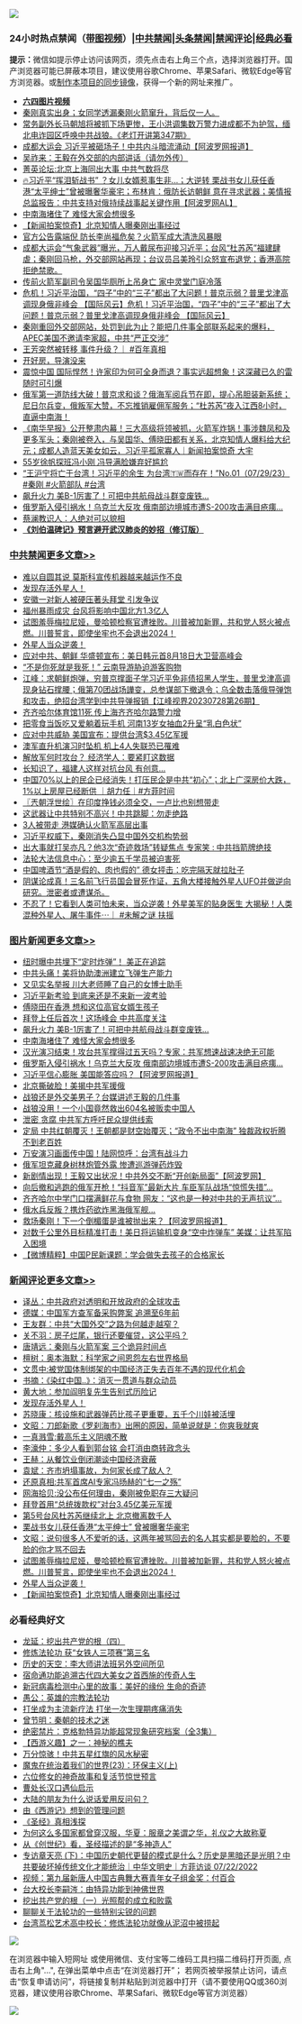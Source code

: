 ![](https://raw.githubusercontent.com/jsvpn/jsproxy/dev/64photo/fqnews-qr.jpg)

<div id="tt">
<h3>24小时热点禁闻（<a href="https://aaa.v2dns.tk/?QAjUl=BgRp5UNKRn&T5Vk=fPVH&Q59Ab=WxGE" target="_blank">带图视频</a>）|<a href="#%E4%B8%AD%E5%85%B1%E7%A6%81%E9%97%BB%E6%9B%B4%E5%A4%9A%E6%96%87%E7%AB%A0">中共禁闻</a>|<a href="#%E5%9B%BE%E7%89%87%E6%96%B0%E9%97%BB%E6%9B%B4%E5%A4%9A%E6%96%87%E7%AB%A0">头条禁闻</a>|<a href="#%E6%96%B0%E9%97%BB%E8%AF%84%E8%AE%BA%E6%9B%B4%E5%A4%9A%E6%96%87%E7%AB%A0">禁闻评论|<a href="#%E5%BF%85%E7%9C%8B%E7%BB%8F%E5%85%B8%E5%A5%BD%E6%96%87">经典必看</a></h3>
<div><b>提示：</b>微信如提示停止访问该网页，须先点击右上角三个点，选择浏览器打开。国产浏览器可能已屏蔽本项目，建议使用谷歌Chrome、苹果Safari、微软Edge等官方浏览器。或<a href="%E5%88%B6%E4%BD%9Cgit%E7%A6%81%E9%97%BB%E9%95%9C%E5%83%8F.md">制作本项目的同步镜像</a>，获得一个新的网址来推广。</div>
<ul>
<li><b><a href="http://d2.v2rss.gq/64.mp4" target="_blank">六四图片视频</a></b></li>
<li><a href="/sohnews/20230729/1913691.md">秦刚真实出身；女同学透漏秦刚火箭窜升，背后仅一人。</a></li>
<li><a href="/sohnews/20230729/1913755.md">常务副外长马朝旭将被抓下场更惨，王小洪调集数万警力进成都不为护驾，缅北电诈园区呼唤中共战狼。《老灯开讲第347期》</a></li>
<li><a href="/cnnews/20230729/1913764.md">成都大运会 习近平被砸场子！中共内斗暗流涌动【阿波罗网报道】</a></li>
<li><a href="/headline/20230729/1913818.md">吴祚来：王毅在外交部的内部讲话（请勿外传）</a></li>
<li><a href="/comments/20230729/1913641.md">菁英论坛:北京上海同出大事 中共气数将尽</a></li>
<li><a href="/sohnews/20230729/1913832.md">🔥习近平“挥泪斩战书” ？女儿女婿惹事生非…；大逆转 栗战书女儿获任香港“太平绅士”曾被曝奢华豪宅；布林肯：俄防长访朝鲜 意在寻求武器；美情报总监报告：中共支持对俄持续战事起关键作用【阿波罗网AL】</a></li>
<li><a href="/topimagenews/20230729/1913760.md">中南海堵住了 难怪大家会想很多</a></li>
<li><a href="/comments/20230729/1913745.md">【新闻拍案惊奇】北京知情人曝秦刚出事经过</a></li>
<li><a href="/baitai/20230729/1913779.md">官方公告露端倪 防长李尚福危矣？火箭军成大清洗风暴眼</a></li>
<li><a href="/sohnews/20230729/1913812.md">成都大运会“气象武器”曝光，万人戴尿布迎接习近平；台风“杜苏芮”福建肆虐；秦刚回马枪，外交部网站再现；台议员吕美玲引众怒宣布退党；香港高院拒绝禁歌。</a></li>
<li><a href="/baitai/20230729/1913834.md">传前火箭军副司令吴国华厕所上吊身亡 家中灵堂门庭冷落</a></li>
<li><a href="/baitai/20230729/1913724.md">危机！习近平治国，“四子”中的“三子”都出了大问题！普京示弱？普里戈津高调现身俄非峰会 【国际风云】危机！习近平治国，“四子”中的“三子”都出了大问题！普京示弱？普里戈津高调现身俄非峰会 【国际风云】</a></li>
<li><a href="/sohnews/20230729/1913797.md">秦刚重回外交部网站，处罚到此为止？能把几件事全部联系起来的爆料，APEC美国不邀请李家超，中共“严正交涉”</a></li>
<li><a href="/sohnews/20230729/1913777.md">王芳突然被转移 事件升级？｜ #百年真相</a></li>
<li><a href="/sohnews/20230729/1913799.md">开好房，导演没来</a></li>
<li><a href="/finance/20230729/1913803.md">震惊中国 国际悍然！许家印为何可全身而退？事实远超想象！这深藏已久的雷随时可引爆</a></li>
<li><a href="/sohnews/20230729/1913647.md">俄军第一道防线大破！普京求和谈？俄海军阅兵节在即，提心吊胆装新系统；尼日尔兵变，俄叛军大赞，不忘推销雇佣军服务；“杜苏芮”夜入江西8小时，直逼中南海！</a></li>
<li><a href="/sohnews/20230729/1913704.md">《南华早报》公开整肃内幕！三大高级将领被抓，火箭军炸锅！事涉魏凤和及更多军头；秦刚被卷入，与吴国华、傅晓田都有关系，北京知情人爆料给大纪元；成都人造蓝天美女如云，习近平孤家寡人｜新闻拍案惊奇 大宇</a></li>
<li><a href="/yule/20230729/1913721.md">55岁徐帆探班冯小刚 冯导满脸嫌弃好尴尬</a></li>
<li><a href="/sohnews/20230730/1913855.md">“王沪宁将亡于台湾！习近平的余生 为台湾🇹🇼而存在！”No.01（07/29/23）#秦刚 #火箭部队 #台湾</a></li>
<li><a href="/topimagenews/20230729/1913774.md">飙升火力 美B-1厉害了！可把中共航母战斗群变废铁…</a></li>
<li><a href="/topimagenews/20230729/1913703.md">俄罗斯入侵引祸水！乌克兰大反攻 俄南部边境城市遭S-200攻击满目疮痍…</a></li>
<li><a href="/lifebaike/20230729/1913643.md">蔡澜教识人：人绝对可以貌相</a></li>
<li><b><a href="/comments/20200207/1272816.md" target="_blank">《刘伯温碑记》预言避开武汉肺炎的妙招（修订版）</a></b></li>
</ul>
</div>

<div class="catlist">
<h3><a href="/cbnews/" target="_blank">中共禁闻</a><span><a href="/cbnews/" target="_blank" rel="nofollow">更多文章>></a></span></h3>
<ul>
<li><a href="/cbnews/20230730/1913951.md" target="_blank">难以自圆其说 莫斯科宣传机器越来越运作不良</a></li>
<li><a href="/comments/20230730/1913910.md" target="_blank">发现存活外星人！</a></li>
<li><a href="/cbnews/20230730/1913865.md" target="_blank">安徽一对新人被硬压著头拜堂 引发争议</a></li>
<li><a href="/cbnews/20230729/1913827.md" target="_blank">福州暴雨成灾 台风将影响中国北方1.3亿人</a></li>
<li><a href="/comments/20230729/1913809.md" target="_blank">试图羞辱梅拉尼娅，曼哈顿检察官遭挫败。川普被加新罪，共和党人怒火被点燃。川普誓言，即使坐牢也不会退出2024！</a></li>
<li><a href="/comments/20230729/1913802.md" target="_blank">外星人当众逆袭！</a></li>
<li><a href="/cbnews/20230729/1913783.md" target="_blank">应对中共、朝鲜 华盛顿宣布：美日韩元首8月18日大卫营高峰会</a></li>
<li><a href="/cbnews/20230729/1913715.md" target="_blank">“不是你死就是我死！” 云南导游胁迫游客购物</a></li>
<li><a href="/cbnews/20230729/1913672.md" target="_blank">江峰：求朝鲜炮弹，穷普京撑面子学习近平免非债招黑人学生，普里戈津高调现身钻石撑腰；俄第70团战场譁变，总参谋部下撤退令；乌全数击落俄导弹饱和攻击，绝招台湾学到中共导弹报销【江峰视界20230728第26期】</a></li>
<li><a href="/cbnews/20230729/1913656.md" target="_blank">齐齐哈尔体育馆11死 传上海齐齐哈尔路警力增</a></li>
<li><a href="/cbnews/20230729/1913655.md" target="_blank">把零食当饭吃又爱躺着玩手机 河南13岁女抽血2升呈“乳白色状”</a></li>
<li><a href="/cbnews/20230729/1913628.md" target="_blank">应对中共威胁 美国宣布：提供台湾$3.45亿军援</a></li>
<li><a href="/cbnews/20230729/1913627.md" target="_blank">澳军直升机演习时坠机 机上4人失联恐已罹难</a></li>
<li><a href="/cbnews/20230729/1913606.md" target="_blank">解放军何时攻台？ 经济学人：要紧盯这数据</a></li>
<li><a href="/cbnews/20230729/1913605.md" target="_blank">长知识了，福建人这样对抗台风 有创意&#8230;</a></li>
<li><a href="/comments/20230729/1913599.md" target="_blank">中国70%以上的民企已经消失！打压民企是中共“初心”；北上广深房价大跌，1%以上房屋已经断供 ｜胡力任｜#方菲时间</a></li>
<li><a href="/cbnews/20230729/1913584.md" target="_blank">〖兲朝浮世绘〗在印度挣钱必须全交，一卢比也别想带走</a></li>
<li><a href="/cbnews/20230729/1913542.md" target="_blank">这武器让中共特别不高兴！中共跳脚：勿走绝路</a></li>
<li><a href="/cbnews/20230729/1913541.md" target="_blank">3人被带走 港媒确认火箭军高层出事</a></li>
<li><a href="/cbnews/20230729/1913540.md" target="_blank">习近平权威下，秦刚消失凸显中国外交机构势弱</a></li>
<li><a href="/cbnews/20230729/1913519.md" target="_blank">出大事就打吴亦凡？他3次“奇迹救场”转疑焦点 专家笑 : 中共挡箭牌绝技</a></li>
<li><a href="/cbnews/20230728/1913471.md" target="_blank">法轮大法信息中心：至少逾五千学员被迫害死</a></li>
<li><a href="/cbnews/20230728/1913410.md" target="_blank">中国啤酒节“酒是假的、肉也假的” 德女抨击：吃完隔天就拉肚子</a></li>
<li><a href="/comments/20230728/1913406.md" target="_blank">阴谋论成真！三名前飞行员国会冒死作证，五角大楼接触外星人UFO并做逆向研究。泄密者或遭谋杀。</a></li>
<li><a href="/comments/20230728/1913347.md" target="_blank">不忍了！它看到人类可怕未来，当众逆袭！外星美军的贴身医生 大揭秘！人类混种外星人、屠牛事件⋯｜ #未解之谜 扶摇</a></li>

</ul>
</div>
<div class="catlist">
<h3><a href="/topimagenews/" target="_blank">图片新闻</a><span><a href="/topimagenews/" target="_blank" rel="nofollow">更多文章>></a></span></h3>
<ul>
<li><a href="/topimagenews/20230730/1913897.md" target="_blank">纽时曝中共埋下“定时炸弹”！ 美正在追踪</a></li>
<li><a href="/topimagenews/20230730/1913890.md" target="_blank">中共头痛！美将协助澳洲建立飞弹生产能力</a></li>
<li><a href="/topimagenews/20230730/1913889.md" target="_blank">又见实名举报 川大老师睡了自己的女博士助手</a></li>
<li><a href="/topimagenews/20230730/1913886.md" target="_blank">习近平新考验 到底来还是不来新一波考验</a></li>
<li><a href="/topimagenews/20230730/1913885.md" target="_blank">傅晓田在香港 想和这位高官女婿生孩子</a></li>
<li><a href="/topimagenews/20230730/1913873.md" target="_blank">拜登上任后首次！这场峰会 中共高度关注</a></li>
<li><a href="/topimagenews/20230729/1913774.md" target="_blank">飙升火力 美B-1厉害了！可把中共航母战斗群变废铁…</a></li>
<li><a href="/topimagenews/20230729/1913760.md" target="_blank">中南海堵住了 难怪大家会想很多</a></li>
<li><a href="/topimagenews/20230729/1913734.md" target="_blank">汉光演习结束！攻台共军撑得过五天吗？专家：共军想速战速决绝无可能</a></li>
<li><a href="/topimagenews/20230729/1913703.md" target="_blank">俄罗斯入侵引祸水！乌克兰大反攻 俄南部边境城市遭S-200攻击满目疮痍…</a></li>
<li><a href="/topimagenews/20230729/1913673.md" target="_blank">习近平信心膨胀 美国能答应吗？【阿波罗网报道】</a></li>
<li><a href="/topimagenews/20230729/1913604.md" target="_blank">北京撕破脸！美揭中共军援俄</a></li>
<li><a href="/topimagenews/20230729/1913551.md" target="_blank">战狼还是外交美男子？台媒讲述王毅的几件事</a></li>
<li><a href="/topimagenews/20230729/1913539.md" target="_blank">战狼没用！一个小国竟然救出604名被贩卖中国人</a></li>
<li><a href="/topimagenews/20230729/1913538.md" target="_blank">泄密 贪腐 中共军方呼吁民众提供线索</a></li>
<li><a href="/topimagenews/20230728/1913399.md" target="_blank">定局 中共红朝覆灭！王朝都是财空始覆灭；“政令不出中南海” 独裁政权折腾不到老百姓</a></li>
<li><a href="/topimagenews/20230728/1913395.md" target="_blank">万安演习画面传中国！陆网惊呼：台湾有战斗力</a></li>
<li><a href="/topimagenews/20230728/1913356.md" target="_blank">俄军坦克藏身树林炮管外露 惨遭巡游弹药炸毁</a></li>
<li><a href="/topimagenews/20230728/1913336.md" target="_blank">新剧情出现！王毅又出状况！中共外交不断“开创新局面”【阿波罗网】</a></li>
<li><a href="/topimagenews/20230728/1913306.md" target="_blank">向后撤和逃跑的俄军开枪！“抖音军”最新大片 车臣军队战场“惊慌失措”…</a></li>
<li><a href="/topimagenews/20230728/1913291.md" target="_blank">齐齐哈尔中学门口摆满鲜花与食物 网友：“这也是一种对中共的无声抗议”…</a></li>
<li><a href="/topimagenews/20230728/1913280.md" target="_blank">俄水兵反叛？携炸药欲炸黑海俄军舰…</a></li>
<li><a href="/topimagenews/20230728/1913279.md" target="_blank">救场秦刚！下一个倒楣蛋是谁被抛出来？【阿波罗网报道】</a></li>
<li><a href="/topimagenews/20230728/1913278.md" target="_blank">对数千公里外目标精准打击！美日将运输机变身“空中炸弹车” 美媒：让共军陷入困境</a></li>
<li><a href="/topimagenews/20230728/1913265.md" target="_blank">【微博精粹】中国P民新课题：学会做失去孩子的合格家长</a></li>

</ul>
</div>
<div class="catlist">
<h3><a href="/comments/" target="_blank">新闻评论</a><span><a href="/comments/" target="_blank" rel="nofollow">更多文章>></a></span></h3>
<ul>
<li><a href="/comments/20230730/1913965.md" target="_blank">译丛：中共政府对透明和开放政府的全球攻击</a></li>
<li><a href="/comments/20230730/1913963.md" target="_blank">德媒：中国军方查军备采购弊案 追溯至6年前</a></li>
<li><a href="/comments/20230730/1913962.md" target="_blank">王友群：中共“大国外交”之路为何越走越窄？</a></li>
<li><a href="/comments/20230730/1913961.md" target="_blank">关不羽：房子烂尾，银行还要催贷，这公平吗？</a></li>
<li><a href="/comments/20230730/1913960.md" target="_blank">唐靖远：秦刚与火箭军案 三个诡异时间点</a></li>
<li><a href="/comments/20230730/1913959.md" target="_blank">檀树：奥本海默：科学家之间恩怨左右世界格局</a></li>
<li><a href="/comments/20230730/1913958.md" target="_blank">文贯中:被党国体制绑架的中国经济正失去百年不遇的现代化机会</a></li>
<li><a href="/comments/20230730/1913915.md" target="_blank">书摘：《染红中国..》：消灭一贯道与群众动员</a></li>
<li><a href="/comments/20230730/1913914.md" target="_blank">黄大地：参加阎明复先生告别式历险记</a></li>
<li><a href="/comments/20230730/1913910.md" target="_blank">发现存活外星人！</a></li>
<li><a href="/comments/20230730/1913903.md" target="_blank">苏晓康：核设施和武器弹药比孩子更重要，五千个川娃被活埋</a></li>
<li><a href="/comments/20230730/1913895.md" target="_blank">文昭：刀郎新歌《罗刹海市》出圈的原因，简单说就是：你爽我就爽</a></li>
<li><a href="/comments/20230730/1913882.md" target="_blank">一真溅雪:戴高乐主义阴魂不散</a></li>
<li><a href="/comments/20230730/1913881.md" target="_blank">李濠仲：多少人看到郭台铭 会打消由商转政念头</a></li>
<li><a href="/comments/20230730/1913880.md" target="_blank">王赫：从餐饮业倒闭潮谈中国经济衰蔽</a></li>
<li><a href="/comments/20230730/1913879.md" target="_blank">袁斌：齐市坍塌事故，为何家长成了敌人？</a></li>
<li><a href="/comments/20230730/1913878.md" target="_blank">还原真相:共军首席AI专家冯旸赫的“七一之殇”</a></li>
<li><a href="/comments/20230730/1913877.md" target="_blank">网海拾贝:没公布任何理由，秦刚被免职存三大疑问</a></li>
<li><a href="/comments/20230730/1913875.md" target="_blank">拜登首用“总统拨款权”对台3.45亿美元军援</a></li>
<li><a href="/comments/20230730/1913874.md" target="_blank">第5号台风杜苏芮继续北上 北京撤离数千人</a></li>
<li><a href="/comments/20230730/1913872.md" target="_blank">栗战书女儿获任香港“太平绅士” 曾被曝奢华豪宅</a></li>
<li><a href="/comments/20230729/1913817.md" target="_blank">文昭：说句很多人不爱听的话，这两年被骂回去的名人其实都是要脸的，不要脸的你才骂不回去</a></li>
<li><a href="/comments/20230729/1913809.md" target="_blank">试图羞辱梅拉尼娅，曼哈顿检察官遭挫败。川普被加新罪，共和党人怒火被点燃。川普誓言，即使坐牢也不会退出2024！</a></li>
<li><a href="/comments/20230729/1913802.md" target="_blank">外星人当众逆袭！</a></li>
<li><a href="/comments/20230729/1913745.md" target="_blank">【新闻拍案惊奇】北京知情人曝秦刚出事经过</a></li>

</ul>
</div>

<div class="catlist">
<h3>必看经典好文</h3>
<ul>
<li><a href="/comments/20200930/1405812.md" target="_blank">龙延：挖出共产党的根（四）</a></li>
<li><a href="/comments/20210720/1514058.md" target="_blank">修炼法轮功 获“女铁人三项赛”第三名</a></li>
<li><a href="/tculture/20121025/73064.md" target="_blank">历史的天空：李大师讲法班另外空间所见</a></li>
<li><a href="/comments/20220105/1674810.md" target="_blank">宿命通功能追溯古代四大美女之首西施的传奇人生</a></li>
<li><a href="/cbnews/20210421/1530674.md" target="_blank">新冠病毒检测中心里的故事：美好的缘份 生命的奇迹</a></li>
<li><a href="/comments/20200313/1292991.md" target="_blank">愚公：英雄的宗教法轮功</a></li>
<li><a href="/cbnews/20210810/1603566.md" target="_blank">打坐成为主流新疗法 打坐一次生理期疼痛消失</a></li>
<li><a href="/comments/20230528/1889935.md" target="_blank">曾节明：秦朝的技术之迷</a></li>
<li><a href="/comments/20200705/783265.md" target="_blank">绝密禁片：克格勃特异功能超常现象研究档案（全3集）</a></li>
<li><a href="/comments/20210210/1484775.md" target="_blank">【西游义趣】之一：神秘的樵夫</a></li>
<li><a href="/ccpdope/20210708/1583079.md" target="_blank">万分惊骇！中共五星红旗的风水秘密</a></li>
<li><a href="/ssgc/20180904/993719.md" target="_blank">魔鬼在统治着我们的世界(23)：环保主义(上)</a></li>
<li><a href="/tculture/20130420/118886.md" target="_blank">六位修女的神奇故事和复活节惊世预言</a></li>
<li><a href="/comments/20230417/1873184.md" target="_blank">曹处长汉口遇仙启示</a></li>
<li><a href="/lifebaike/20200505/1323183.md" target="_blank">大陆的朋友为什么说话爱用反问句？</a></li>
<li><a href="/cbnews/20211017/1639767.md" target="_blank">由《西游记》想到的管理问题</a></li>
<li><a href="/tculture/20201113/1430493.md" target="_blank">《圣经》真相浅探</a></li>
<li><a href="/comments/20220726/1762946.md" target="_blank">为何这么多国家都曾穿汉服，华夏：服章之美谓之华，礼仪之大故称夏</a></li>
<li><a href="/comments/20210223/1492392.md" target="_blank">从《创世纪》看，圣经描述的是“多神造人”</a></li>
<li><a href="/bannedvideo/20220723/1761909.md" target="_blank">专访章天亮 (下)：中国历史朝代更替的模式是什么？历史是黑暗还是光明？中共要破坏掉传统文化才能统治｜中华文明史｜方菲访谈 07/22/2022</a></li>
<li><a href="/comments/20220518/1734456.md" target="_blank">视频：第九届新唐人中国古典舞大赛青年女子组金奖：付百合</a></li>
<li><a href="/aomi/life/20141109/310549.md" target="_blank">台大校长李嗣涔：由特异功能到神佛世界</a></li>
<li><a href="/comments/20200629/1352460.md" target="_blank">挖出共产党的根（一）光照帮的成立和败露</a></li>
<li><a href="/comments/20190417/1114875.md" target="_blank">聊聊关于法轮功的一些特别尖锐的问题</a></li>
<li><a href="/cbnews/20220707/1755000.md" target="_blank">台湾茑松艺术高中校长：修炼法轮功就像从泥沼中被捞起</a></li>

</ul>
</div>

![](https://raw.githubusercontent.com/jsvpn/jsproxy/dev/64photo/fqnews-qr.jpg)

在浏览器中输入短网址 或使用微信、支付宝等二维码工具扫描二维码打开页面, 点击右上角"...", 在弹出菜单中点击“在浏览器打开”； 若网页被举报禁止访问，请点击“恢复申请访问”，将链接复制并粘贴到浏览器中打开（请不要使用QQ或360浏览器，建议使用谷歌Chrome、苹果Safari、微软Edge等官方浏览器）

![](https://raw.githubusercontent.com/jsvpn/jsproxy/dev/64photo/wx.jpg)